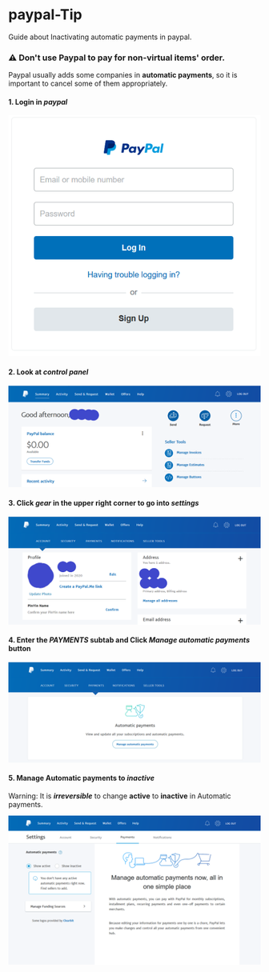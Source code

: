 # paypal-Tip
Guide about Inactivating  automatic payments in paypal.

### :warning: Don't use Paypal to pay for non-virtual items' order.

Paypal usually adds some companies in **automatic payments**, so it is important to cancel some of them appropriately.

#### 1. Login in *paypal*

![Login in Paypal](/images/Login.png)

#### 2. Look at *control panel*

![Control Panel](/images/Panel.png)

#### 3. Click *gear* in the upper right corner to go into *settings*

![Settings Panel](/images/Settings.png)

#### 4. Enter the *PAYMENTS* subtab and Click *Manage automatic payments* button

![PAYMENTS](/images/Payments.png)

#### 5. Manage Automatic payments to *inactive*

Warning: It is ***irreversible*** to change **active** to **inactive** in Automatic payments.

![Inactive](/images/Automatic_payments.png)
